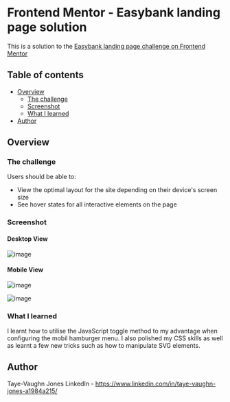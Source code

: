 # Frontend Mentor - Easybank landing page solution

This is a solution to the [Easybank landing page challenge on Frontend Mentor](https://www.frontendmentor.io/challenges/easybank-landing-page-WaUhkoDN)

## Table of contents

- [Overview](#overview)
  - [The challenge](#the-challenge)
  - [Screenshot](#screenshot)
  - [What I learned](#what-i-learned)
- [Author](#author)


## Overview

### The challenge

Users should be able to:

- View the optimal layout for the site depending on their device's screen size
- See hover states for all interactive elements on the page

### Screenshot
#### Desktop View
![image](https://user-images.githubusercontent.com/43976584/127934976-5bdda39e-3b1a-4385-9393-3279b3302130.png)

#### Mobile View
![image](https://user-images.githubusercontent.com/43976584/127935075-1dd3406d-c637-4ece-a666-479a3f0eadcd.png)

![image](https://user-images.githubusercontent.com/43976584/127935121-60ec21f6-04ef-4262-bcb5-f49dac5299fc.png)



### What I learned

I learnt how to utilise the JavaScript toggle method to my advantage when configuring the mobil hamburger menu. I also polished my CSS skills as well as learnt a few new tricks such as how to manipulate SVG elements.



## Author

Taye-Vaughn Jones
LinkedIn - https://www.linkedin.com/in/taye-vaughn-jones-a1984a215/

